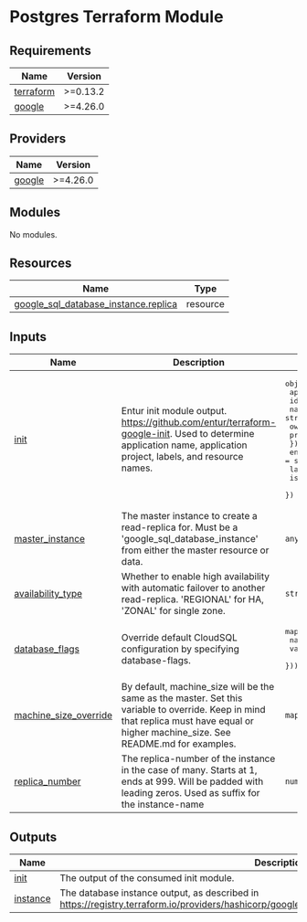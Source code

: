 # Postgres Terraform Module #

<!-- BEGIN_TF_DOCS -->
## Requirements

| Name | Version |
|------|---------|
| <a name="requirement_terraform"></a> [terraform](#requirement\_terraform) | >=0.13.2 |
| <a name="requirement_google"></a> [google](#requirement\_google) | >=4.26.0 |

## Providers

| Name | Version |
|------|---------|
| <a name="provider_google"></a> [google](#provider\_google) | >=4.26.0 |

## Modules

No modules.

## Resources

| Name | Type |
|------|------|
| [google_sql_database_instance.replica](https://registry.terraform.io/providers/hashicorp/google/latest/docs/resources/sql_database_instance) | resource |

## Inputs

| Name | Description | Type | Default | Required |
|------|-------------|------|---------|:--------:|
| <a name="input_init"></a> [init](#input\_init) | Entur init module output. https://github.com/entur/terraform-google-init. Used to determine application name, application project, labels, and resource names. | <pre>object({<br>    app = object({<br>      id         = string<br>      name       = string<br>      owner      = string<br>      project_id = string<br>    })<br>    environment   = string<br>    labels        = map(string)<br>    is_production = bool<br>  })</pre> | n/a | yes |
| <a name="input_master_instance"></a> [master\_instance](#input\_master\_instance) | The master instance to create a read-replica for. Must be a 'google\_sql\_database\_instance' from either the master resource or data. | `any` | n/a | yes |
| <a name="input_availability_type"></a> [availability\_type](#input\_availability\_type) | Whether to enable high availability with automatic failover to another read-replica. 'REGIONAL' for HA, 'ZONAL' for single zone. | `string` | `null` | no |
| <a name="input_database_flags"></a> [database\_flags](#input\_database\_flags) | Override default CloudSQL configuration by specifying database-flags. | <pre>map(object({<br>    name  = string<br>    value = string<br>  }))</pre> | `{}` | no |
| <a name="input_machine_size_override"></a> [machine\_size\_override](#input\_machine\_size\_override) | By default, machine\_size will be the same as the master. Set this variable to override. Keep in mind that replica must have equal or higher machine\_size. See README.md for examples. | `map` | `null` | no |
| <a name="input_replica_number"></a> [replica\_number](#input\_replica\_number) | The replica-number of the instance in the case of many. Starts at 1, ends at 999. Will be padded with leading zeros. Used as suffix for the instance-name | `number` | `1` | no |

## Outputs

| Name | Description |
|------|-------------|
| <a name="output_init"></a> [init](#output\_init) | The output of the consumed init module. |
| <a name="output_instance"></a> [instance](#output\_instance) | The database instance output, as described in https://registry.terraform.io/providers/hashicorp/google/latest/docs/resources/sql_database_instance. |
<!-- END_TF_DOCS -->